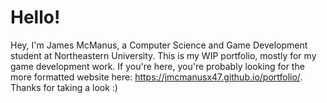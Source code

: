 # Hello!


Hey, I'm James McManus, a Computer Science and Game Development student at Northeastern University. This is my WIP portfolio, mostly for my game development work. If you're here, you're probably looking for the more formatted website here: https://jmcmanusx47.github.io/portfolio/. Thanks for taking a look :)

